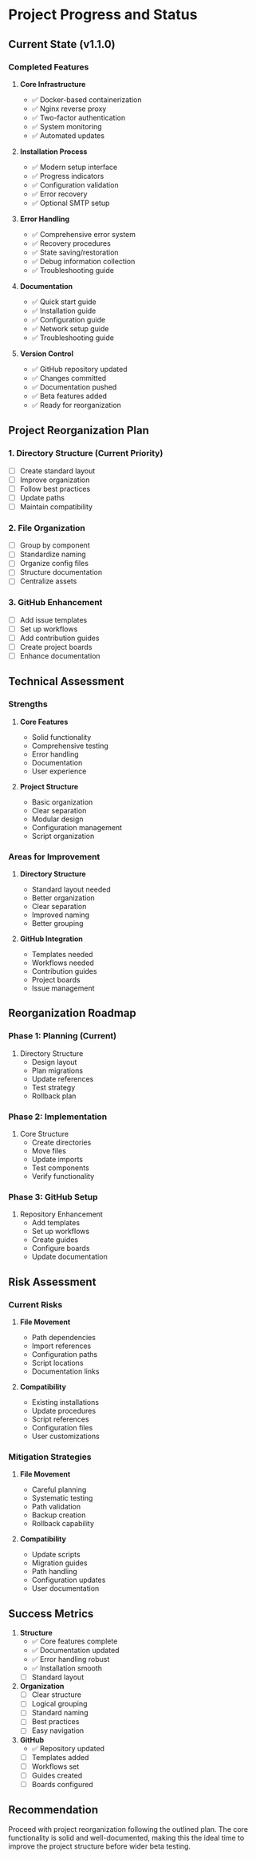 # Project Progress and Status

## Current State (v1.1.0)

### Completed Features
1. **Core Infrastructure**
   - ✅ Docker-based containerization
   - ✅ Nginx reverse proxy
   - ✅ Two-factor authentication
   - ✅ System monitoring
   - ✅ Automated updates

2. **Installation Process**
   - ✅ Modern setup interface
   - ✅ Progress indicators
   - ✅ Configuration validation
   - ✅ Error recovery
   - ✅ Optional SMTP setup

3. **Error Handling**
   - ✅ Comprehensive error system
   - ✅ Recovery procedures
   - ✅ State saving/restoration
   - ✅ Debug information collection
   - ✅ Troubleshooting guide

4. **Documentation**
   - ✅ Quick start guide
   - ✅ Installation guide
   - ✅ Configuration guide
   - ✅ Network setup guide
   - ✅ Troubleshooting guide

5. **Version Control**
   - ✅ GitHub repository updated
   - ✅ Changes committed
   - ✅ Documentation pushed
   - ✅ Beta features added
   - ✅ Ready for reorganization

## Project Reorganization Plan

### 1. Directory Structure (Current Priority)
- [ ] Create standard layout
- [ ] Improve organization
- [ ] Follow best practices
- [ ] Update paths
- [ ] Maintain compatibility

### 2. File Organization
- [ ] Group by component
- [ ] Standardize naming
- [ ] Organize config files
- [ ] Structure documentation
- [ ] Centralize assets

### 3. GitHub Enhancement
- [ ] Add issue templates
- [ ] Set up workflows
- [ ] Add contribution guides
- [ ] Create project boards
- [ ] Enhance documentation

## Technical Assessment

### Strengths
1. **Core Features**
   - Solid functionality
   - Comprehensive testing
   - Error handling
   - Documentation
   - User experience

2. **Project Structure**
   - Basic organization
   - Clear separation
   - Modular design
   - Configuration management
   - Script organization

### Areas for Improvement
1. **Directory Structure**
   - Standard layout needed
   - Better organization
   - Clear separation
   - Improved naming
   - Better grouping

2. **GitHub Integration**
   - Templates needed
   - Workflows needed
   - Contribution guides
   - Project boards
   - Issue management

## Reorganization Roadmap

### Phase 1: Planning (Current)
1. Directory Structure
   - Design layout
   - Plan migrations
   - Update references
   - Test strategy
   - Rollback plan

### Phase 2: Implementation
1. Core Structure
   - Create directories
   - Move files
   - Update imports
   - Test components
   - Verify functionality

### Phase 3: GitHub Setup
1. Repository Enhancement
   - Add templates
   - Set up workflows
   - Create guides
   - Configure boards
   - Update documentation

## Risk Assessment

### Current Risks
1. **File Movement**
   - Path dependencies
   - Import references
   - Configuration paths
   - Script locations
   - Documentation links

2. **Compatibility**
   - Existing installations
   - Update procedures
   - Script references
   - Configuration files
   - User customizations

### Mitigation Strategies
1. **File Movement**
   - Careful planning
   - Systematic testing
   - Path validation
   - Backup creation
   - Rollback capability

2. **Compatibility**
   - Update scripts
   - Migration guides
   - Path handling
   - Configuration updates
   - User documentation

## Success Metrics
1. **Structure**
   - ✅ Core features complete
   - ✅ Documentation updated
   - ✅ Error handling robust
   - ✅ Installation smooth
   - [ ] Standard layout

2. **Organization**
   - [ ] Clear structure
   - [ ] Logical grouping
   - [ ] Standard naming
   - [ ] Best practices
   - [ ] Easy navigation

3. **GitHub**
   - ✅ Repository updated
   - [ ] Templates added
   - [ ] Workflows set
   - [ ] Guides created
   - [ ] Boards configured

## Recommendation
Proceed with project reorganization following the outlined plan. The core functionality is solid and well-documented, making this the ideal time to improve the project structure before wider beta testing.
